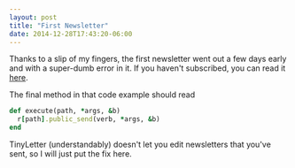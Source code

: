 ```yaml
---
layout: post
title: "First Newsletter"
date: 2014-12-28T17:43:20-06:00
---
```


Thanks to a slip of my fingers, the first newsletter went out a few days early and with a super-dumb error in it. If you haven't subscribed, you can read it [here](http://tinyletter.com/ianwhitney/letters/clever-code-and-better-design-friends-or-enemies).

The final method in that code example should read

```ruby
def execute(path, *args, &b)
  r[path].public_send(verb, *args, &b)
end
```

TinyLetter (understandably) doesn't let you edit newsletters that you've sent, so I will just put the fix here.
